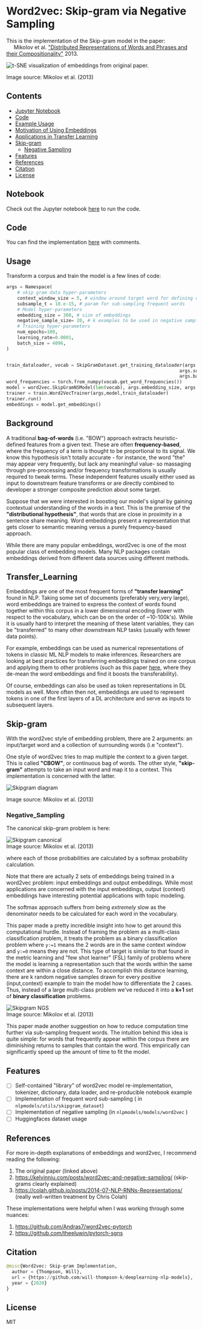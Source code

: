 # Word2vec: Skip-gram via Negative Sampling

This is the implementation of the Skip-gram model in the paper:  <br> &nbsp;&nbsp;&nbsp;&nbsp;
Mikolov et al. ["Distributed Representations of Words and Phrases
    and their Compositionality"](https://papers.nips.cc/paper/5021-distributed-representations-of-words-and-phrases-and-their-compositionality.pdf) 2013. 

![t-SNE visualization of embeddings from original paper.](../../../media/word2vec_embeddings.png)

Image source: Mikolov et al. (2013)

## Contents

- [Jupyter Notebook](#Notebook)
- [Code](#Code)
- [Example Usage](#Usage)
- [Motivation of Using Embeddings](#Background)
- [Applications in Transfer Learning](#Transfer_Learning)
- [Skip-gram](#Skip-gram)
    * [Negative Sampling](#Negative_Sampling)
- [Features](#Features)
- [References](#References)
- [Citation](#Citation)
- [License](#License)

## Notebook

Check out the Jupyter notebook [here](word2vec.ipynb) to run the code.

## Code

You can find the implementation [here](../../models/word2vec.py) with comments.

## Usage

Transform a corpus and train the model is a few lines of code:

```python
args = Namespace(
    # skip gram data hyper-parameters
    context_window_size = 5, # window around target word for defining context
    subsample_t = 10.e-15, # param for sub-sampling frequent words
    # Model hyper-parameters
    embedding_size = 300, # size of embeddings
    negative_sample_size= 20, # k examples to be used in negative sampling loss function
    # Training hyper-parameters
    num_epochs=100,
    learning_rate=0.0001,
    batch_size = 4096,
)


train_dataloader, vocab = SkipGramDataset.get_training_dataloader(args.context_window_size,
                                                                args.subsample_t,
                                                                args.batch_size)
word_frequencies = torch.from_numpy(vocab.get_word_frequencies())
model = word2vec.SkipGramNSModel(len(vocab), args.embedding_size, args.negative_sample_size,word_frequencies)
trainer = train.Word2VecTrainer(args,model,train_dataloader)
trainer.run()
embeddings = model.get_embeddings()
```

## Background

A traditional **bag-of-words** (i.e. "BOW") approach extracts heuristic-defined features from a given text.
These are often **frequency-based**, where the frequency of a term is thought to be proportional to its signal.
We know this hypothesis isn't totally accurate - for instance, the word "the" may appear very frequently, but
lack any meaningful value- so massaging through pre-processing and/or frequency transformations is usually required 
to tweak terms. These independent features usually either used as input to downstream feature transforms or are directly combined to developer a 
stronger composite prediction about some target.

Suppose that we were interested in boosting our model's signal by gaining contextual understanding of the words in a text.
This is the premise of the **"distributional hypothesis"**, that words that are close in proximity in a sentence share meaning. 
Word embeddings present a representation that gets closer to semantic meaning versus a purely frequency-based approach.

While there are many popular embeddings, word2vec is one of the most popular class of embedding models. Many NLP packages 
contain embeddings derived from different data sources using different methods.

## Transfer_Learning

Embeddings are one of the most frequent forms of **"transfer learning"** found in NLP. Taking some set of documents (preferably very,very large), 
word embeddings are trained to express the context of words found together within this corpus in a lower dimensional encoding 
(lower with respect to the vocabulary, which can be on the order of ~10-100k's). While it is usually hard to interpret the 
meaning of these latent variables, they can be "transferred" to many other downstream NLP tasks (usually with fewer data points). 

For example, embeddings can be used as numerical representations of tokens in classic ML NLP models to make inferences. 
Researchers are looking at best practices for transferring embeddings trained on one corpus and applying them to other problems
 (such as this paper [here](https://arxiv.org/abs/1702.01417), where they de-mean
the word embeddings and find it boosts the transferability).

Of course, embeddings can also be used as token representations in DL models as well. More often then not, embeddings are used
to represent tokens in one of the first layers of a DL architecture and serve as inputs to subsequent layers.


## Skip-gram

With the word2vec style of embedding problem, there are 2 arguments: an input/target word and a 
collection of surrounding words (i.e "context").

One style of word2vec tries to map multiple the context to a given target. This is called **"CBOW"**, or continuous bag of words. 
The other style, **"skip-gram"** attempts to take an input word and map it to a context. This implementation is
concerned with the latter.

![Skipgram diagram](../../../media/skipgram_diagram.png)

Image source: Mikolov et al. (2013)


### Negative_Sampling

The canonical skip-gram problem is here:

![Skipgram canonical](../../../media/skipgram_canonical.png)  
Image source: Mikolov et al. (2013)


where each of those probabilities are calculated by a softmax probability calculation.  

Note that there are actually 2 sets of embeddings being trained in a word2vec problem: input embeddings and output embeddings.
While most applications are concerned with the input embeddings, output (context) embeddings have interesting potential applications
with topic modeling.  

The softmax approach suffers from being *extremely* slow as the denominator needs to be calculated for each word
in the vocabulary.

This paper made a pretty incredible insight into how to get around this computational hurdle. Instead of
framing the problem as a multi-class classification problem, it treats the problem as a binary classification
problem where `y:=1` means the 2 words are in the same context window and `y:=0` means they are not. This type of target
is similar to that found in the metric learning and "few shot learner" (FSL) family of problems where the model is learning
a representation such that the words within the same context are within a close distance. To accomplish this distance learning,
there are k random negative samples drawn for every positive (input,context) example to train the model how to differentiate the 2 cases.
Thus, instead of a large multi-class problem we've reduced it into a **k+1** set of **binary classification** problems.

![Skipgram NGS](../../../media/skipgram_NGS.png)  
Image source: Mikolov et al. (2013)


This paper made another suggestion on how to reduce computation time further via sub-sampling frequent words. The intuition behind
this idea is quite simple: for words that frequently appear within the corpus there are diminishing returns to samples that contain
the word. This empirically can significantly speed up the amount of time to fit the model.

## Features

- [ ] Self-contained "library" of word2vec model re-implementation, tokenizer, 
dictionary, data loader, and re-producible notebook example
- [ ] Implementation of frequent word sub-sampling ( in `nlpmodels/utils/skipgram_dataset`)
- [ ] Implementation of negative sampling  (in `nlpmodels/models/word2vec` )
- [ ] Huggingfaces dataset usage

## References

For more in-depth explanations of embeddings and word2vec, I recommend reading the following:
1. The original paper (linked above)
2. https://kelvinniu.com/posts/word2vec-and-negative-sampling/ (skip-grams clearly explained)
3. https://colah.github.io/posts/2014-07-NLP-RNNs-Representations/ (really well-written treatment by Chris Colah)

These implementations were helpful when I was working through some nuances:
1. https://github.com/Andras7/word2vec-pytorch
2. https://github.com/theeluwin/pytorch-sgns

## Citation

```python
@misc{Word2vec: Skip-gram Implementation,
  author = {Thompson, Will},
  url = {https://github.com/will-thompson-k/deeplearning-nlp-models},
  year = {2020}
}
```
## License

MIT


